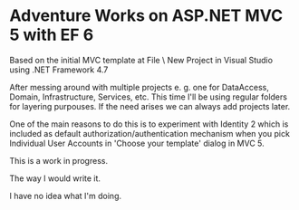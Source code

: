 # Adventure Works on ASP.NET MVC 5 with EF 6 

Based on the initial MVC template at File \ New Project in Visual Studio 
using .NET Framework 4.7

After messing around with multiple projects e. g. one for DataAccess, Domain, 
Infrastructure, Services, etc. This time I'll be using regular folders for 
layering purpouses. If the need arises we can always add projects later.

One of the main reasons to do this is to experiment with Identity 2 which is 
included as default authorization/authentication mechanism when you pick 
Individual User Accounts in 'Choose your template' dialog in MVC 5.

This is a work in progress. 

The way I would write it.

I have no idea what I'm doing.
